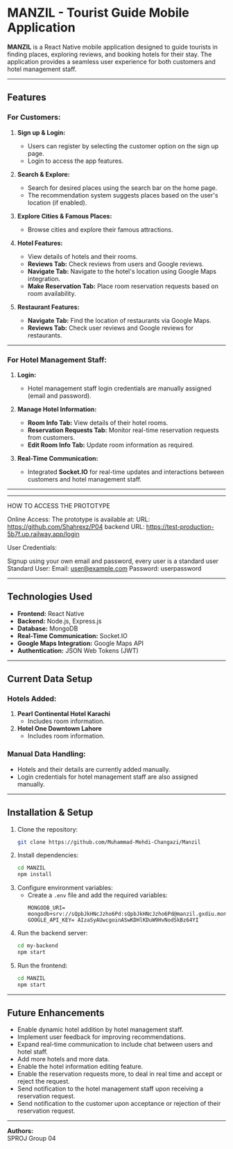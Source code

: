 # MANZIL - Tourist Guide Mobile Application  

**MANZIL** is a React Native mobile application designed to guide tourists in finding places, exploring reviews, and booking hotels for their stay. The application provides a seamless user experience for both customers and hotel management staff.




---

## **Features**

### **For Customers:**
1. **Sign up & Login:**
   - Users can register by selecting the customer option on the sign up page.
   - Login to access the app features.

2. **Search & Explore:**
   - Search for desired places using the search bar on the home page.
   - The recommendation system suggests places based on the user's location (if enabled).

3. **Explore Cities & Famous Places:**
   - Browse cities and explore their famous attractions.

4. **Hotel Features:**
   - View details of hotels and their rooms.
   - **Reviews Tab:** Check reviews from users and Google reviews.
   - **Navigate Tab:** Navigate to the hotel's location using Google Maps integration.
   - **Make Reservation Tab:** Place room reservation requests based on room availability.

5. **Restaurant Features:**
   - **Navigate Tab:** Find the location of restaurants via Google Maps.
   - **Reviews Tab:** Check user reviews and Google reviews for restaurants.

---

### **For Hotel Management Staff:**
1. **Login:**
   - Hotel management staff login credentials are manually assigned (email and password).
   
2. **Manage Hotel Information:**
   - **Room Info Tab:** View details of their hotel rooms.
   - **Reservation Requests Tab:** Monitor real-time reservation requests from customers.
   - **Edit Room Info Tab:** Update room information as required.

3. **Real-Time Communication:**
   - Integrated **Socket.IO** for real-time updates and interactions between customers and hotel management staff.

---

------------------------------------------------------------------------------------------------

HOW TO ACCESS THE PROTOTYPE

Online Access: The prototype is available at:
URL: https://github.com/Shahrexz/P04
backend URL: https://test-production-5b7f.up.railway.app/login


User Credentials:

Signup using your own email and password, every user is a standard user
Standard User:
Email: user@example.com
Password: userpassword


------------------------------------------------------------------------------------------------



## **Technologies Used**
- **Frontend:** React Native
- **Backend:** Node.js, Express.js
- **Database:** MongoDB
- **Real-Time Communication:** Socket.IO
- **Google Maps Integration:** Google Maps API
- **Authentication:** JSON Web Tokens (JWT)

---

## **Current Data Setup**
### **Hotels Added:**
1. **Pearl Continental Hotel Karachi**
   - Includes room information.
2. **Hotel One Downtown Lahore**
   - Includes room information.

### **Manual Data Handling:**
- Hotels and their details are currently added manually.
- Login credentials for hotel management staff are also assigned manually.

---

## **Installation & Setup**
1. Clone the repository:
   ```bash
   git clone https://github.com/Muhammad-Mehdi-Changazi/Manzil
   ```
2. Install dependencies:
   ```bash
   cd MANZIL
   npm install
   ```
3. Configure environment variables:
   - Create a `.env` file and add the required variables:
     ```env
     MONGODB_URI= mongodb+srv://sQpbJkHNcJzho6Pd:sQpbJkHNcJzho6Pd@manzil.gxdiu.mongodb.net/
     GOOGLE_API_KEY= AIzaSyAUwcgoinASwKDHlKDuW9HvNodSkBz64YI
     ```
4. Run the backend server:
   ```bash
   cd my-backend
   npm start
   ```
5. Run the frontend:
   ```bash
   cd MANZIL
   npm start
   ```

---

## **Future Enhancements**
- Enable dynamic hotel addition by hotel management staff.
- Implement user feedback for improving recommendations.
- Expand real-time communication to include chat between users and hotel staff.
- Add more hotels and more data.
- Enable the hotel information editing feature.
- Enable the reservation requests more, to deal in real time and accept or reject the request.
- Send notification to the hotel management staff upon receiving a reservation request.
- Send notification to the customer upon acceptance or rejection of their reservation request.


---

**Authors:**  
SPROJ Group 04

